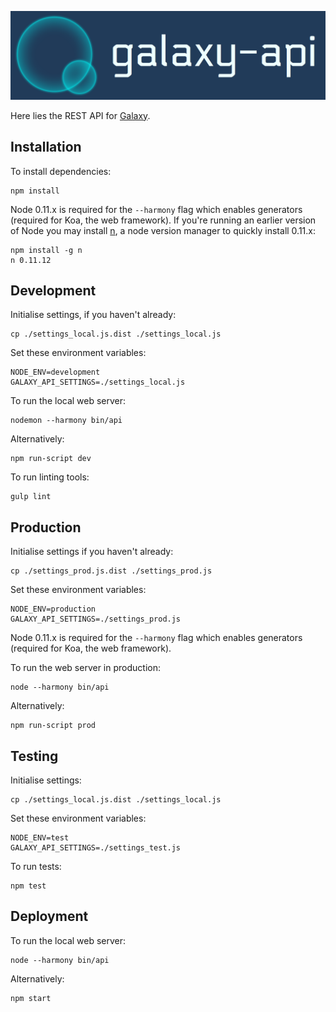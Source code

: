 ![galaxy-api logo](images/logo.png?raw=true)

Here lies the REST API for [Galaxy](https://github.com/mozilla/galaxy).


## Installation

To install dependencies:

    npm install

Node 0.11.x is required for the `--harmony` flag which enables generators (required for Koa, the web framework). If you're running an earlier version of Node you may install [n](https://github.com/visionmedia/n), a node version manager to quickly install 0.11.x:

    npm install -g n
    n 0.11.12


## Development

Initialise settings, if you haven't already:

    cp ./settings_local.js.dist ./settings_local.js

Set these environment variables:

    NODE_ENV=development
    GALAXY_API_SETTINGS=./settings_local.js

To run the local web server:

    nodemon --harmony bin/api

Alternatively:

    npm run-script dev

To run linting tools:

    gulp lint


## Production

Initialise settings if you haven't already:

    cp ./settings_prod.js.dist ./settings_prod.js

Set these environment variables:

    NODE_ENV=production
    GALAXY_API_SETTINGS=./settings_prod.js

Node 0.11.x is required for the `--harmony` flag which enables generators (required for Koa, the web framework).

To run the web server in production:

    node --harmony bin/api

Alternatively:

    npm run-script prod


## Testing

Initialise settings:

    cp ./settings_local.js.dist ./settings_local.js

Set these environment variables:

    NODE_ENV=test
    GALAXY_API_SETTINGS=./settings_test.js

To run tests:

    npm test


## Deployment

To run the local web server:

    node --harmony bin/api

Alternatively:

    npm start
